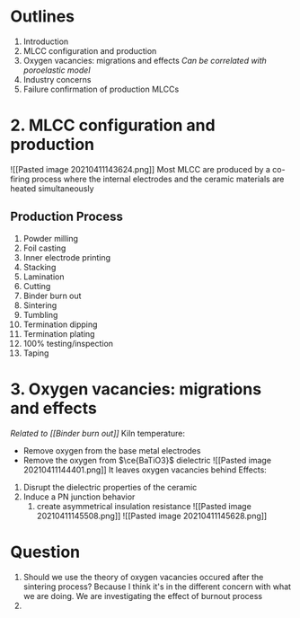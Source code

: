 # Outlines
1. Introduction
2. MLCC configuration and production
3. Oxygen vacancies: migrations and effects
*Can be correlated with poroelastic model*
4. Industry concerns
5. Failure confirmation of production MLCCs

# 2. MLCC configuration and production
![[Pasted image 20210411143624.png]]
Most MLCC are produced by a co-firing process where the internal electrodes and the ceramic materials are heated simultaneously
## Production Process
1. Powder milling
2. Foil casting
3. Inner electrode printing
4. Stacking
5. Lamination
6. Cutting
7. Binder burn out
8. Sintering
9. Tumbling
10. Termination dipping
11. Termination plating
12. 100% testing/inspection
13. Taping


# 3. Oxygen vacancies: migrations and effects
*Related to [[Binder burn out]]*
Kiln temperature:
- Remove oxygen from the base metal electrodes 
- Remove the oxygen from $\ce{BaTiO3}$ dielectric
![[Pasted image 20210411144401.png]]
It leaves oxygen vacancies behind
Effects:
1. Disrupt the dielectric properties of the ceramic
2. Induce a PN junction behavior
	1. create asymmetrical insulation resistance
![[Pasted image 20210411145508.png]]
![[Pasted image 20210411145628.png]]

# Question
1. Should we use the theory of oxygen vacancies occured after the sintering process? Because I think it's in the different concern with what we are doing. We are investigating the effect of burnout process
2. 